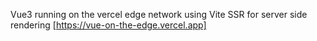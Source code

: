 Vue3 running on the vercel edge network using Vite SSR for server side rendering
[https://vue-on-the-edge.vercel.app]
